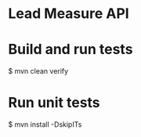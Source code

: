 # Lead Measure API

# Build and run tests

$ mvn clean verify

# Run unit tests

$ mvn install -DskipITs
